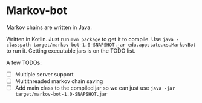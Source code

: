 Markov-bot
=
Markov chains are written in Java.

Written in Kotlin. Just run `mvn package` to get it to compile. Use `java -classpath target/markov-bot-1.0-SNAPSHOT.jar edu.appstate.cs.MarkovBot` to run it. Getting executable jars is on the TODO list.

A few TODOs:
* [ ] Multiple server support
* [ ] Multithreaded markov chain saving
* [ ] Add main class to the compiled jar so we can just use `java -jar target/markov-bot-1.0-SNAPSHOT.jar`